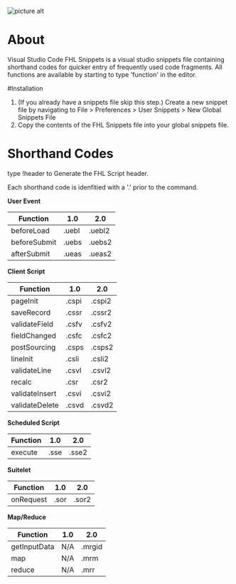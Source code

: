 ![picture alt](https://www.liv-ex.com/wp-content/uploads/2019/02/FHL-Logo-Colour.png "FHL")

# About
Visual Studio Code FHL Snippets is a visual studio snippets file containing shorthand codes for quicker entry of frequently used code fragments.
All functions are available by starting to type 'function' in the editor.

#Installation
1. (If you already have a snippets file skip this step.) Create a new snippet file by navigating to File > Preferences > User Snippets > New Global Snippets File
2. Copy the contents of the FHL Snippets file into your global snippets file.

# Shorthand Codes
type !header to Generate the FHL Script header.

Each shorthand code is idenfitied with a '.' prior to the command.

**User Event**

| Function     | 1.0   | 2.0    |
|--------------|-------|--------|
| beforeLoad   | .uebl | .uebl2 |
| beforeSubmit | .uebs | .uebs2 |
| afterSubmit  | .ueas | .ueas2 |

**Client Script**

| Function       | 1.0   | 2.0    |
|----------------|-------|--------|
| pageInit       | .cspi | .cspi2 |
| saveRecord     | .cssr | .cssr2 |
| validateField  | .csfv | .csfv2 |
| fieldChanged   | .csfc | .csfc2 |
| postSourcing   | .csps | .csps2 |
| lineInit       | .csli | .csli2 |
| validateLine   | .csvl | .csvl2 |
| recalc         | .csr  | .csr2  |
| validateInsert | .csvi | .csvi2 |
| validateDelete | .csvd | .csvd2 |




**Scheduled Script**

| Function | 1.0  | 2.0   |
|----------|------|-------|
| execute  | .sse | .sse2 |

**Suitelet**

| Function  | 1.0  | 2.0   |
|-----------|------|-------|
| onRequest | .sor | .sor2 |

**Map/Reduce**

| Function     | 1.0 | 2.0    |
|--------------|-----|--------|
| getInputData | N/A | .mrgid |
| map          | N/A | .mrm   |
| reduce       | N/A | .mrr   |






